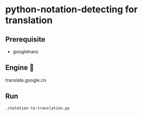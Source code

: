 # python-notation-detecting for translation

## Prerequisite
- googletrans

## Engine 🚀
translate.google.cn

## Run
`./notation-to-translation.py`